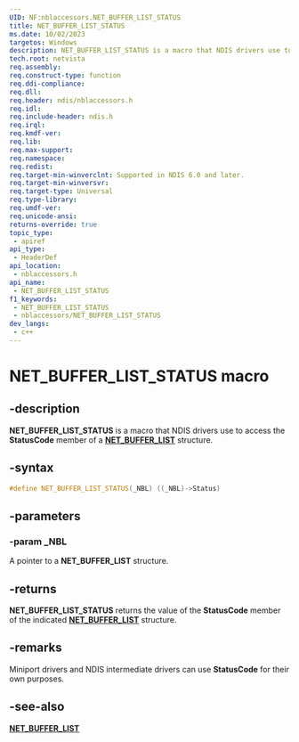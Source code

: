 ```yaml
---
UID: NF:nblaccessors.NET_BUFFER_LIST_STATUS
title: NET_BUFFER_LIST_STATUS
ms.date: 10/02/2023
targetos: Windows
description: NET_BUFFER_LIST_STATUS is a macro that NDIS drivers use to access the StatusCode member of a NET_BUFFER_LIST structure.
tech.root: netvista 
req.assembly: 
req.construct-type: function
req.ddi-compliance: 
req.dll: 
req.header: ndis/nblaccessors.h
req.idl: 
req.include-header: ndis.h
req.irql: 
req.kmdf-ver: 
req.lib: 
req.max-support: 
req.namespace: 
req.redist: 
req.target-min-winverclnt: Supported in NDIS 6.0 and later.
req.target-min-winversvr: 
req.target-type: Universal
req.type-library: 
req.umdf-ver: 
req.unicode-ansi: 
returns-override: true
topic_type:
 - apiref
api_type:
 - HeaderDef
api_location:
 - nblaccessors.h
api_name:
 - NET_BUFFER_LIST_STATUS
f1_keywords:
 - NET_BUFFER_LIST_STATUS
 - nblaccessors/NET_BUFFER_LIST_STATUS
dev_langs:
 - c++
---
```



# NET_BUFFER_LIST_STATUS macro


## -description

**NET_BUFFER_LIST_STATUS** is a macro that NDIS drivers use to access the **StatusCode** member of a [**NET_BUFFER_LIST**](../nbl/ns-nbl-net_buffer_list.md) structure.

## -syntax

```cpp
#define NET_BUFFER_LIST_STATUS(_NBL) ((_NBL)->Status)
```

## -parameters

### -param _NBL

A pointer to a **NET_BUFFER_LIST** structure.

## -returns

**NET_BUFFER_LIST_STATUS** returns the value of the **StatusCode** member of the indicated [**NET_BUFFER_LIST**](../nbl/ns-nbl-net_buffer_list.md) structure.

## -remarks

Miniport drivers and NDIS intermediate drivers can use **StatusCode** for their own purposes.

## -see-also

[**NET_BUFFER_LIST**](../nbl/ns-nbl-net_buffer_list.md)
